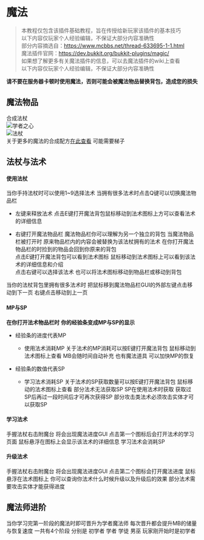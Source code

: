# 魔法

>本教程仅包含该插件基础教程，旨在传授给新玩家该插件的基本技巧  
>以下内容仅玩家个人经验编辑，不保证大部分内容准确性  
>部分内容摘选自：https://www.mcbbs.net/thread-633695-1-1.html  
>魔法插件官网：https://dev.bukkit.org/bukkit-plugins/magic/  
>如果想了解更多有关魔法插件的信息，可以去魔法插件的wiki上查看  
>以下内容仅玩家个人经验编辑，不保证大部分内容准确性

**请不要在服务器卡顿时使用魔法，否则可能会被魔法物品替换背包，造成您的损失** 

## 魔法物品

合成法杖  
![学者之心](https://i.loli.net/2021/07/19/EcWCukM7DsFvGon.png)  
![法杖](https://i.loli.net/2021/07/19/gGh3LrBu2b4WYmw.png)  
关于更多的魔法的合成配方[在此查看](http://magic.elmakers.com/#wands) 可能需要梯子  

## 法杖与法术

####  使用法杖

当你手持法杖时可以使用1~9选择法术 当拥有很多法术时点击Q键可以切换魔法物品栏
-  左键来释放法术
 点击E键打开魔法背包鼠标移动到法术图标上方可以查看法术的详细信息

- 右键打开魔法物品栏
  魔法物品栏你可以理解为另一个独立的背包 
  当魔法物品栏被打开时 原来物品栏内的内容会被替换为该法杖拥有的法术 
  在你打开魔法物品栏的时捡到的物品会回到你原来的背包  
  点击E键打开魔法背包可以看到法术图标 鼠标移动到法术图标上可以看到该法术的详细信息和介绍  
  点击右键可以选择该法术 也可以将法术图标移动到物品栏或移动到背包  

当你的法杖背包里拥有很多法术时 把鼠标移到魔法物品栏GUI的外部左键点击移动到下一页 右键点击移动到上一页

#### MP与SP

**在你打开法术物品栏时**
**你的经验条变成MP与SP的显示**

- 经验条的进度代表MP  
  - 使用法术消耗MP
    关于法术的MP消耗可以按E键打开魔法背包
    鼠标移动到法术图标上查看
    MB会随时间自动补充 也有魔法道具 可以加快MP的恢复

- 经验条的数值代表SP
  - 学习法术消耗SP
    关于法术的SP获取数量可以按E键打开魔法背包
    鼠标移动的法术图标上查看 部分法术无法获取SP
    SP在使用法术时获取 获取过SP后再过一段时间后才可再次获得SP
    部分攻击类法术必须攻击实体才可以获取SP

#### 学习法术

手握法杖右击附魔台
将会出现魔法进度GUI 点击第一个图标后会打开法术的学习页面
鼠标悬浮在图标上会显示该法术的详细信息
学习法术会消耗SP

#### 升级法术

手握法杖右击附魔台
将会出现魔法进度GUI 点击第二个图标会打开魔法进度
鼠标悬浮在法术图标上 
你可以查询你法术什么时候升级以及升级后的效果
部分法术需要攻击实体才能获得进度

## 魔法师进阶

当你学习完第一阶段的魔法时即可晋升为学者魔法师
每次晋升都会提升MB的储量与恢复速度
一共有4个阶段 分别是 初学者 学者 学徒 男巫
玩家刚开始时是初学者
